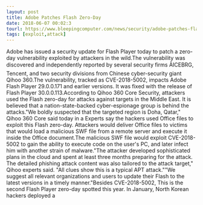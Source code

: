```yaml
---
layout: post
title: Adobe Patches Flash Zero-Day
date: 2018-06-07 00:02:3
tourl: https://www.bleepingcomputer.com/news/security/adobe-patches-flash-zero-day/
tags: [exploit,attack]
---
```

Adobe has issued a security update for Flash Player today to patch a zero-day vulnerability exploited by attackers in the wild.The vulnerability was discovered and independently reported by several security firms ÂICEBRG, Tencent, and two security divisions from Chinese cyber-security giant Qihoo 360.The vulnerability, tracked as CVE-2018-5002, impacts Adobe Flash Player 29.0.0.171 and earlier versions. It was fixed with the release of Flash Player 30.0.0.113.According to Qihoo 360 Core Security, attackers used the Flash zero-day for attacks against targets in the Middle East. It is believed that a nation-state-backed cyber-espionage group is behind the attacks."We boldly suspected that the targeted region is Doha, Qatar," Qihoo 360 Core said today in a Experts say the hackers used Office files to exploit this Flash zero-day. Attackers would deliver Office files to victims that would load a malicious SWF file from a remote server and execute it inside the Office document.The malicious SWF file would exploit CVE-2018-5002 to gain the ability to execute code on the user's PC, and later infect him with another strain of malware."The attacker developed sophisticated plans in the cloud and spent at least three months preparing for the attack. The detailed phishing attack content was also tailored to the attack target," Qihoo experts said. "All clues show this is a typical APT attack.""We suggest all relevant organizations and users to update their Flash to the latest versions in a timely manner."Besides CVE-2018-5002, This is the second Flash Player zero-day spotted this year. In January, North Korean hackers deployed a 